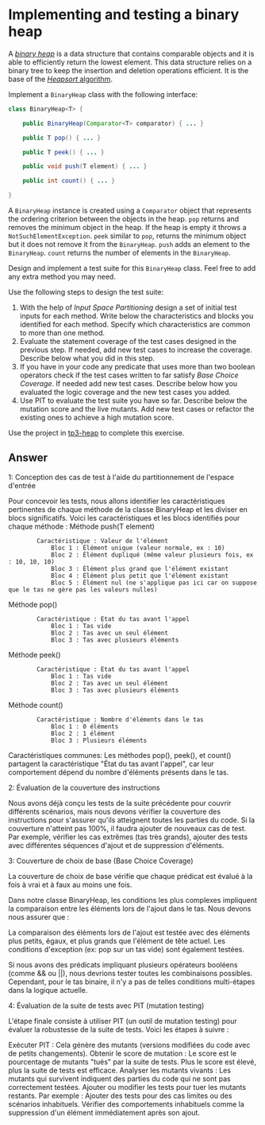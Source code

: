 # Implementing and testing a binary heap

A [*binary heap*](https://en.wikipedia.org/wiki/Binary_heap) is a data structure that contains comparable objects and it is able to efficiently return the lowest element.
This data structure relies on a binary tree to keep the insertion and deletion operations efficient. It is the base of the [*Heapsort* algorithm](https://en.wikipedia.org/wiki/Heapsort).

Implement a `BinaryHeap` class with the following interface:

```java
class BinaryHeap<T> {

    public BinaryHeap(Comparator<T> comparator) { ... }

    public T pop() { ... }

    public T peek() { ... }

    public void push(T element) { ... }

    public int count() { ... }

}
```

A `BinaryHeap` instance is created using a `Comparator` object that represents the ordering criterion between the objects in the heap.
`pop` returns and removes the minimum object in the heap. If the heap is empty it throws a `NotSuchElementException`.
`peek` similar to `pop`, returns the minimum object but it does not remove it from the `BinaryHeap`.
`push` adds an element to the `BinaryHeap`.
`count` returns the number of elements in the `BinaryHeap`.

Design and implement a test suite for this `BinaryHeap` class.
Feel free to add any extra method you may need.

Use the following steps to design the test suite:

1. With the help of *Input Space Partitioning* design a set of initial test inputs for each method. Write below the characteristics and blocks you identified for each method. Specify which characteristics are common to more than one method.
2. Evaluate the statement coverage of the test cases designed in the previous step. If needed, add new test cases to increase the coverage. Describe below what you did in this step.
3. If you have in your code any predicate that uses more than two boolean operators check if the test cases written to far satisfy *Base Choice Coverage*. If needed add new test cases. Describe below how you evaluated the logic coverage and the new test cases you added.
4. Use PIT to evaluate the test suite you have so far. Describe below the mutation score and the live mutants. Add new test cases or refactor the existing ones to achieve a high mutation score.

Use the project in [tp3-heap](../code/tp3-heap) to complete this exercise.

## Answer

1: Conception des cas de test à l'aide du partitionnement de l'espace d'entrée

Pour concevoir les tests, nous allons identifier les caractéristiques pertinentes de chaque méthode de la classe BinaryHeap et les diviser en blocs significatifs. Voici les caractéristiques et les blocs identifiés pour chaque méthode :
Méthode push(T element)

            Caractéristique : Valeur de l'élément
                Bloc 1 : Élément unique (valeur normale, ex : 10)
                Bloc 2 : Élément dupliqué (même valeur plusieurs fois, ex : 10, 10, 10)
                Bloc 3 : Élément plus grand que l'élément existant
                Bloc 4 : Élément plus petit que l'élément existant
                Bloc 5 : Élément nul (ne s'applique pas ici car on suppose que le tas ne gère pas les valeurs nulles)

Méthode pop()

            Caractéristique : État du tas avant l'appel
                Bloc 1 : Tas vide
                Bloc 2 : Tas avec un seul élément
                Bloc 3 : Tas avec plusieurs éléments

Méthode peek()

            Caractéristique : État du tas avant l'appel
                Bloc 1 : Tas vide
                Bloc 2 : Tas avec un seul élément
                Bloc 3 : Tas avec plusieurs éléments

Méthode count()

            Caractéristique : Nombre d'éléments dans le tas
                Bloc 1 : 0 éléments
                Bloc 2 : 1 élément
                Bloc 3 : Plusieurs éléments

Caractéristiques communes:
Les méthodes pop(), peek(), et count() partagent la caractéristique "État du tas avant l'appel", car leur comportement dépend du nombre d'éléments présents dans le tas.


2: Évaluation de la couverture des instructions

Nous avons déjà conçu les tests de la suite précédente pour couvrir différents scénarios, mais nous devons vérifier la couverture des instructions pour s'assurer qu'ils atteignent toutes les parties du code.
Si la couverture n'atteint pas 100%, il faudra ajouter de nouveaux cas de test. Par exemple, vérifier les cas extrêmes (tas très grands), ajouter des tests avec différentes séquences d'ajout et de suppression d'éléments.


3: Couverture de choix de base (Base Choice Coverage)

La couverture de choix de base vérifie que chaque prédicat est évalué à la fois à vrai et à faux au moins une fois.

Dans notre classe BinaryHeap, les conditions les plus complexes impliquent la comparaison entre les éléments lors de l'ajout dans le tas. Nous devons nous assurer que :

La comparaison des éléments lors de l'ajout est testée avec des éléments plus petits, égaux, et plus grands que l'élément de tête actuel.
Les conditions d'exception (ex: pop sur un tas vide) sont également testées.

Si nous avons des prédicats impliquant plusieurs opérateurs booléens (comme && ou ||), nous devrions tester toutes les combinaisons possibles. Cependant, pour le tas binaire, il n'y a pas de telles conditions multi-étapes dans la logique actuelle.


4: Évaluation de la suite de tests avec PIT (mutation testing)

L'étape finale consiste à utiliser PIT (un outil de mutation testing) pour évaluer la robustesse de la suite de tests. Voici les étapes à suivre :

Exécuter PIT : 
Cela génère des mutants (versions modifiées du code avec de petits changements).
Obtenir le score de mutation : Le score est le pourcentage de mutants "tués" par la suite de tests. Plus le score est élevé, plus la suite de tests est efficace.
Analyser les mutants vivants : Les mutants qui survivent indiquent des parties du code qui ne sont pas correctement testées.
Ajouter ou modifier les tests pour tuer les mutants restants. 
Par exemple :
Ajouter des tests pour des cas limites ou des scénarios inhabituels.
Vérifier des comportements inhabituels comme la suppression d'un élément immédiatement après son ajout.
